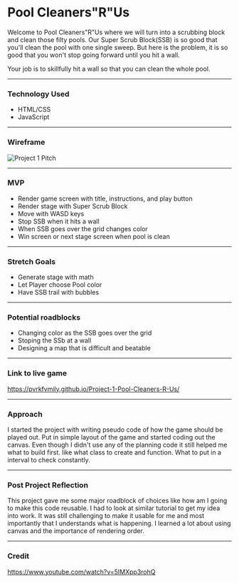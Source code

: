 # Pool Cleaners"R"Us

Welcome to Pool Cleaners"R"Us where we will turn into a scrubbing block and clean those filty pools. Our Super Scrub Block(SSB) is so good that you'll clean the pool with one single sweep. But here is the problem, it is so good that you won't stop going forward until you hit a wall.

Your job is to skillfully hit a wall so that you can clean the whole pool.

---
### Technology Used
- HTML/CSS
- JavaScript

---
### Wireframe
![Project 1 Pitch](https://user-images.githubusercontent.com/117226930/204963527-3ad9612b-9270-4ccc-91ee-14b04f9fd34b.JPG)

---
### MVP
- Render game screen with title, instructions, and play button
- Render stage with Super Scrub Block
- Move with WASD keys
- Stop SSB when it hits a wall
- When SSB goes over the grid changes color
- Win screen or next stage screen when pool is clean

---
### Stretch Goals
- Generate stage with math
- Let Player choose Pool color
- Have SSB trail with bubbles

---
### Potential roadblocks
- Changing color as the SSB goes over the grid
- Stoping the SSb at a wall
- Designing a map that is difficult and beatable
---
### Link to live game
https://pvrkfvmily.github.io/Project-1-Pool-Cleaners-R-Us/

---
### Approach
I started the project with writing pseudo code of how the game should be played out. 
Put in simple layout of the game and started coding out the canvas.
Even though I didn't use any of the planning code it still helped me what to build first.
like what class to create and function. What to put in a interval to check constantly.

---
### Post Project Reflection
This project gave me some major roadblock of choices like how am I going to make this code reusable. I had to look at similar tutorial to get my idea into work. It was still challenging to make it usable for me and most importantly that I understands what is happening. I learned a lot about using canvas and the importance of rendering order.

---
### Credit
https://www.youtube.com/watch?v=5IMXpp3rohQ
